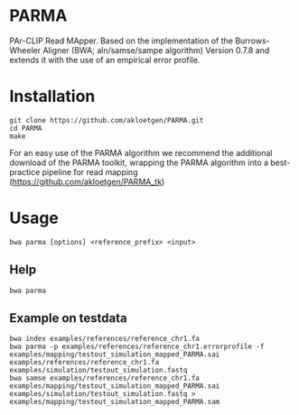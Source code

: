 # PARMA
PAr-CLIP Read MApper. Based on the implementation of the Burrows-Wheeler Aligner (BWA; aln/samse/sampe algorithm) Version 0.7.8 and extends it with the use of an empirical error profile.

# Installation
	git clone https://github.com/akloetgen/PARMA.git
	cd PARMA
	make
	
For an easy use of the PARMA algorithm we recommend the additional download of the PARMA toolkit, wrapping the PARMA algorithm into a best-practice pipeline for read mapping (https://github.com/akloetgen/PARMA_tk)

# Usage
	bwa parma [options] <reference_prefix> <input>
	
## Help
	bwa parma
	
## Example on testdata
	bwa index examples/references/reference_chr1.fa
	bwa parma -p examples/references/reference_chr1.errorprofile -f examples/mapping/testout_simulation_mapped_PARMA.sai examples/references/reference_chr1.fa examples/simulation/testout_simulation.fastq
	bwa samse examples/references/reference_chr1.fa examples/mapping/testout_simulation_mapped_PARMA.sai examples/simulation/testout_simulation.fastq > examples/mapping/testout_simulation_mapped_PARMA.sam
